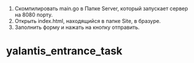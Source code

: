 1. Скомпилировать main.go в Папке Server, который запускает сервер на 8080 порту.
2. Открыть index.html, находящийся в папке Site, в бразуре. 
3. Заполнить форму и нажать на кнопку отправить.

# yalantis_entrance_task

